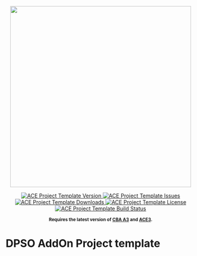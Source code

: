 <p align="center">
    <img src="https://github.com/DPSO/ARMA_Mod/blob/master/DPSO%20Logo%202020_512h.png" width="480">
</p>

<p align="center">
    <a href="https://github.com/DPSO/ARMA_Mod/releases/latest">
        <img src="https://img.shields.io/badge/Version-8.5.0-blue.svg?style=flat-square" alt="ACE Project Template Version">
    </a>
    <a href="https://github.com/DPSO/ARMA_Mod/issues">
        <img src="https://img.shields.io/github/issues-raw/DPSO/ARMA_Mod.svg?style=flat-square&label=Issues" alt="ACE Project Template Issues">
    </a>
    <a href="https://github.com/DPSO/ARMA_Mod/releases">
        <img src="https://img.shields.io/github/downloads/DPSO/ARMA_Mod/total.svg?style=flat-square&label=Downloads" alt="ACE Project Template Downloads">
    </a>
    <a href="https://github.com/DPSO/ARMA_Mod/blob/master/LICENSE">
        <img src="https://img.shields.io/badge/License-MIT-red.svg?style=flat-square" alt="ACE Project Template License">
    </a>
    <a href="https://travis-ci.org/DPSO/ARMA_Mod">
        <img src="https://img.shields.io/travis/DPSO/ARMA_Mod.svg?style=flat-square&label=Build" alt="ACE Project Template Build Status">
    </a>
</p>

<p align="center">
    <sup><strong>Requires the latest version of <a href="https://github.com/CBATeam/CBA_A3/releases">CBA A3</a> and <a href="https://github.com/acemod/ACE3/releases">ACE3</a>.<br/></strong></sup>
</p>

# DPSO AddOn Project template

